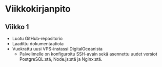 # Viikkokirjanpito

## Viikko 1

* Luotu GitHub-repositorio
* Laadittu dokumentaatiota
* Vuokrattu uusi VPS-instassi DigitalOceanista
  * Palvelimelle on konfiguroitu SSH-avain sekä asennettu uudet versiot PostgreSQL:stä, Node.js:stä ja Nginx:stä.